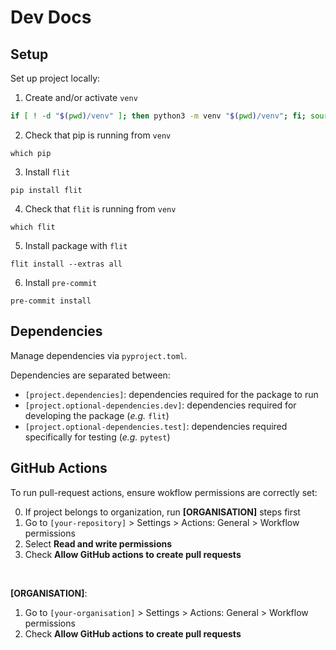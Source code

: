 # Dev Docs

## Setup

Set up project locally:

1. Create and/or activate `venv`

```bash
if [ ! -d "$(pwd)/venv" ]; then python3 -m venv "$(pwd)/venv"; fi; source "$(pwd)/venv/bin/activate"
```

2. Check that pip is running from `venv`

```commandline
which pip
```

3. Install `flit`

```commandline
pip install flit
```

4. Check that `flit` is running from `venv`

```commandline
which flit
```

5. Install package with `flit`

```commandline
flit install --extras all
```

6. Install `pre-commit`

```commandline
pre-commit install
```

## Dependencies

Manage dependencies via `pyproject.toml`.

Dependencies are separated between:

- `[project.dependencies]`: dependencies required for the package to run
- `[project.optional-dependencies.dev]`: dependencies required for developing the package (_e.g._ `flit`)
- `[project.optional-dependencies.test]`: dependencies required specifically for testing (_e.g._ `pytest`)

## GitHub Actions

To run pull-request actions, ensure wokflow permissions are correctly set: 

0. If project belongs to organization, run **[ORGANISATION]** steps first
1. Go to `[your-repository]` > Settings > Actions: General > Workflow permissions
2. Select **Read and write permissions**
3. Check **Allow GitHub actions to create pull requests**
</br>

**[ORGANISATION]**:
1. Go to `[your-organisation]` > Settings > Actions: General > Workflow permissions
2. Check **Allow GitHub actions to create pull requests**
